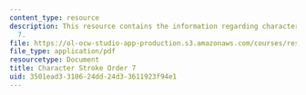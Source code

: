 ```yaml
---
content_type: resource
description: This resource contains the information regarding character stroke order
  7.
file: https://ol-ocw-studio-app-production.s3.amazonaws.com/courses/res-21g-003-learning-chinese-a-foundation-course-in-mandarin-spring-2011/3501ead3310624dd24d33611923f94e1_MITRES_21G_003S11_stroke07.pdf
file_type: application/pdf
resourcetype: Document
title: Character Stroke Order 7
uid: 3501ead3-3106-24dd-24d3-3611923f94e1
---
```

